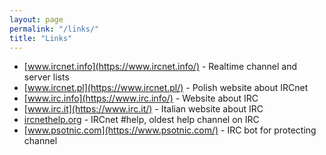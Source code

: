 ```yaml
---
layout: page
permalink: "/links/"
title: "Links"
---
```

* [www.ircnet.info](https://www.ircnet.info/) - Realtime channel and server lists
* [www.ircnet.pl](https://www.ircnet.pl/) - Polish website about IRCnet
* [www.irc.info](https://www.irc.info/) - Website about IRC
* [www.irc.it](https://www.irc.it/) - Italian website about IRC
* [ircnethelp.org](http://ircnethelp.org/) - IRCnet #help, oldest help channel on IRC
* [www.psotnic.com](https://www.psotnic.com/) - IRC bot for protecting channel
